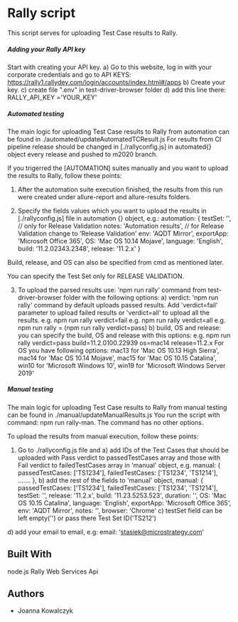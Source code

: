 # Rally script

This script serves for uploading Test Case results to Rally.

##### Adding your Rally API key

Start with creating your API key.
  a) Go to this website, log in with your corporate credentials and go to API KEYS: https://rally1.rallydev.com/login/accounts/index.html#/apps
  b) Create your key.
  c) create file ".env" in test-driver-browser folder
  d) add this line there: 
  RALLY_API_KEY ='YOUR_KEY'

##### Automated testing

The main logic for uploading Test Case results to Rally from automation can be found in ./automated/updateAutomatedTCResult.js
For results from CI pipeline release should be changed in [./rallyconfig.js] in automated{} object every release and pushed to m2020 branch.

If you trigerred the [AUTOMATION] suites manually and you want to upload the results to Rally, follow these points:

1) After the automation suite execution finished, the results from this run were created under allure-report and allure-results folders.

2) Specify the fields values which you want to upload the results in [./rallyconfig.js] file in 
automation {} object, e.g.:
automation: {
    testSet: '', // only for Release Validation
    notes: 'Automation results', // for Release Validation change to 'Release Validation'
    env: 'AQDT Mirror',
    exportApp: 'Microsoft Office 365',
    OS: 'Mac OS 10.14 Mojave',
    language: 'English',
    build: '11.2.02343.2348',
    release: '11.2.x'
  }


Build, release, and OS can also be specified from cmd as mentioned later.

You can specify the Test Set only for RELEASE VALIDATION.

3) To upload the parsed results use: 'npm run rally' command from test-driver-browser folder with the following options:
  a) verdict: 'npm run rally' command by default uploads passed results. Add 'verdict=fail' parameter to upload failed results or 'verdict=all' to upload all the results. 
    e.g. npm run rally verdict=fail 
    e.g. npm run rally verdict=all 
    e.g. npm run rally = (npm run rally verdict=pass)
  b) build, OS and release: you can specify the build, OS and release with this options: 
    e.g. npm run rally verdict=pass build=11.2.0100.22939 os=mac14 release=11.2.x
    For OS you have following options:
    mac13 for 'Mac OS 10.13 High Sierra',
    mac14 for 'Mac OS 10.14 Mojave',
    mac15 for  'Mac OS 10.15 Catalina',
    win10 for  'Microsoft Windows 10',
    win19 for 'Microsoft Windows Server 2019'


##### Manual testing
The main logic for uploading Test Case results to Rally from manual testing can be found in ./manual/updateManualResults.js
You run the script with command: npm run rally-man. The command has no other options.

To upload the results from manual execution, follow these points:

1) Go to ./rallyconfig.js file and
  a) add IDs of the Test Cases that should be uploaded with Pass verdict to passedTestCases array and those with Fail verdict to failedTestCases array in 'manual' object, e.g.
    manual: {
    passedTestCases: ['TS1234'],
    failedTestCases: ['TS1234', 'TS1214'],
   .......
  },
  b) add the rest of the fields to 'manual' object,
  manual: {
    passedTestCases: ['TS1234'],
    failedTestCases: ['TS1234', 'TS1214'],
    testSet: '',
    release: '11.2.x',
    build: '11.23.5253.523',
    duration: '',
    OS: 'Mac OS 10.15 Catalina',
    language: 'English',
    exportApp: 'Microsoft Office 365',
    env: 'AQDT Mirror',
    notes: '',
    browser: 'Chrome'
  c) testSet field can be left empty('') or pass there Test Set ID('TS212')

  d) add your email to email, e.g:
    email: 'stasiek@microstrategy.com'

## Built With

node.js
Rally Web Services Api

## Authors

* Joanna Kowalczyk

